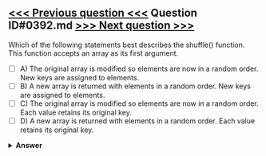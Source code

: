 [<<< Previous question <<<](0391.md)   Question ID#0392.md   [>>> Next question >>>](0393.md)
---

Which of the following statements best describes the shuffle() function. This function accepts an array as its first argument.



- [ ] A) The original array is modified so elements are now in a random order. New keys are assigned to elements.
- [ ] B) A new array is returned with elements in a random order. New keys are assigned to elements.
- [ ] C) The original array is modified so elements are now in a random order. Each value retains its original key.
- [ ] D) A new array is returned with elements in a random order. Each value retains its original key.

<details><summary><b>Answer</b></summary>
<p>
  Answer: <strong>A</strong>
</p>
</details>
